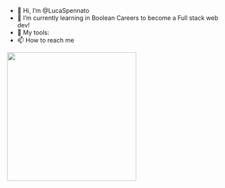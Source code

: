 - 👋 Hi, I’m @LucaSpennato
- 🌱 I’m currently learning in Boolean Careers to become a Full stack web dev!
- :wrench: My tools: 
- 📫 How to reach me 


<p><img width='300' src="https://github-readme-stats.vercel.app/api/top-langs?username=LucaSpennato&show_icons=true&locale=en&layout=compact"/></p>

<!---
LucaSpennato/LucaSpennato is a ✨ special ✨ repository because its `README.md` (this file) appears on your GitHub profile.
You can click the Preview link to take a look at your changes.
--->
